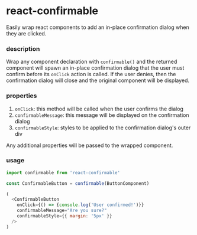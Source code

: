 # react-confirmable

Easily wrap react components to add an in-place confirmation dialog when they are clicked.

### description

Wrap any component declaration with `confirmable()` and the returned component will spawn an in-place
confirmation dialog that the user must confirm before its `onClick` action is called. If the user
denies, then the confirmation dialog will close and the original component will be displayed.


### properties
1. `onClick`: this method will be called when the user confirms the dialog
2. `confirmableMessage`: this message will be displayed on the confirmation dialog
3. `confirmableStyle`: styles to be applied to the confirmation dialog's outer div

Any additional properties will be passed to the wrapped component.

### usage
```javascript
import confirmable from 'react-confirmable'

const ConfirmableButton = confirmable(ButtonComponent)

(
  <ConfirmableButton
    onClick={() => {console.log('User confirmed!')}}
    confirmableMessage="Are you sure?"
    confirmableStyle={{ margin: '5px' }}
  />
)

```